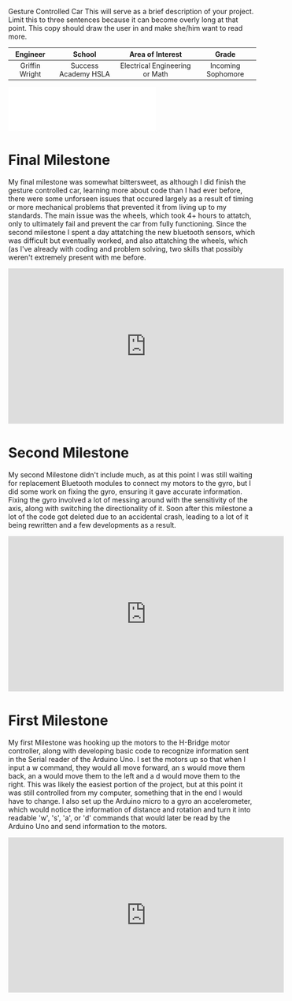 Gesture Controlled Car
This will serve as a brief description of your project. Limit this to three sentences because it can become overly long at that point. This copy should draw the user in and make she/him want to read more.

| **Engineer** | **School** | **Area of Interest** | **Grade** |
|:--:|:--:|:--:|:--:|
| Griffin Wright | Success Academy HSLA | Electrical Engineering or Math | Incoming Sophomore

![Headstone Image](https://github.com/BlueStampEng/BSE_Template_Portfolio/blob/4655d8c4b2f1d0fa5912511d0b39542520b9f88e/branding/BlueStamp-Engineering-Logo-White.png)
  
# Final Milestone
My final milestone was somewhat bittersweet, as although I did finish the gesture controlled car, learning more about code than I had ever before, there were some unforseen issues that occured largely as a result of timing or more mechanical problems that prevented it from living up to my standards. The main issue was the wheels, which took 4+ hours to attatch, only to ultimately fail and prevent the car from fully functioning. Since the second milestone I spent a day attatching the new bluetooth sensors, which was difficult but eventually worked, and also attatching the wheels, which (as I've already with coding and problem solving, two skills that possibly weren't extremely present with me before.

<iframe width="560" height="315" src="https://www.youtube.com/embed/MorFOFMXimQ" title="YouTube video player" frameborder="0" allow="accelerometer; autoplay; clipboard-write; encrypted-media; gyroscope; picture-in-picture" allowfullscreen></iframe>

# Second Milestone
My second Milestone didn't include much, as at this point I was still waiting for replacement Bluetooth modules to connect my motors to the gyro, but I did some work on fixing the gyro, ensuring it gave accurate information. Fixing the gyro involved a lot of messing around with the sensitivity of the axis, along with switching the directionality of it. Soon after this milestone a lot of the code got deleted due to an accidental crash, leading to a lot of it being rewritten and a few developments as a result. 

<iframe width="560" height="315" src="https://www.youtube.com/embed/YAaq02JERwc" title="YouTube video player" frameborder="0" allow="accelerometer; autoplay; clipboard-write; encrypted-media; gyroscope; picture-in-picture" allowfullscreen></iframe>

# First Milestone  
My first Milestone was hooking up the motors to the H-Bridge motor controller, along with developing basic code to recognize information sent in the Serial reader of the Arduino Uno. I set the motors up so that when I input a w command, they would all move forward, an s would move them back, an a would move them to the left and a d would move them to the right. This was likely the easiest portion of the project, but at this point it was still controlled from my computer, something that in the end I would have to change. I also set up the Arduino micro to a gyro an accelerometer, which would notice the information of distance and rotation and turn it into readable 'w', 's', 'a', or 'd' commands that would later be read by the Arduino Uno and send information to the motors.
<iframe width="560" height="315" src="https://www.youtube.com/embed/hU7XnTTD7rI" title="YouTube video player" frameborder="0" allow="accelerometer; autoplay; clipboard-write; encrypted-media; gyroscope; picture-in-picture" allowfullscreen></iframe>
